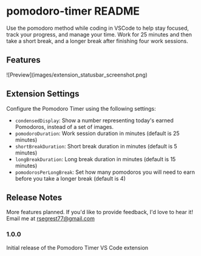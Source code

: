 # pomodoro-timer README

Use the pomodoro method while coding in VSCode to help stay focused, track your progress, and manage your time. Work for 25 minutes and then take a short break, and a longer break after finishing four work sessions.

## Features


\!\[Preview\]\(images/extension_statusbar_screenshot.png\)

## Extension Settings

Configure the Pomodoro Timer using the following settings:

* `condensedDisplay`: Show a number representing today's earned Pomodoros, instead of a set of images.
* `pomodoroDuration`: Work session duration in minutes (default is 25 minutes)
* `shortBreakDuration`: Short break duration in minutes (default is 5 minutes)
* `longBreakDuration`: Long break duration in minutes (default is 15 minutes)
* `pomodorosPerLongBreak`: Set how many pomodoros you will need to earn before you take a longer break (default is 4)

## Release Notes

More features planned. If you'd like to provide feedback, I'd love to hear it! Email me at rsegrest77@gmail.com

### 1.0.0

Initial release of the Pomodoro Timer VS Code extension


